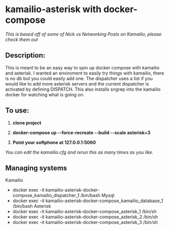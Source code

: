 # kamailio-asterisk with docker-compose

*This is based off of some of Nick vs Networking Posts on Kamailio, please check them out*

## Description:
This is meant to be an easy way to spin up docker compose with kamailio and asterisk. I wanted an enviroment to easily try things with kamailio, there is no db but you could easily add one. The dispatcher uses a list if you would like to add more asterisk servers and the current dispatcher is activated by defining DISPATCH. This also installs sngrep into the kamailio docker for watching what is going on.

## To use:
1. **clone project**

2. **docker-compose up --force-recreate --build --scale asterisk=3**

3. **Point your softphone at 127.0.0.1:5060**


*You can edit the kamailio.cfg and rerun this as many times as you like.*

## Managing systems

Kamailio
- docker exec -it kamailio-asterisk-docker-compose_kamailio_dispatcher_1 /bin/bash
Mysql
- docker exec -it kamailio-asterisk-docker-compose_kamailio_database_1 /bin/bash
Asterisk
- docker exec -it kamailio-asterisk-docker-compose_asterisk_1 /bin/sh
- docker exec -it kamailio-asterisk-docker-compose_asterisk_2 /bin/sh
- docker exec -it kamailio-asterisk-docker-compose_asterisk_3 /bin/sh
